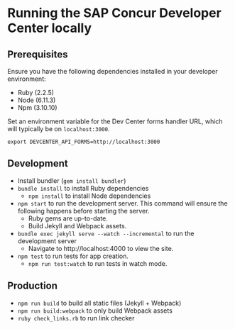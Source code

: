 # Running the SAP Concur Developer Center locally

## Prerequisites

Ensure you have the following dependencies installed in your developer environment:

* Ruby (2.2.5)
* Node (6.11.3)
* Npm (3.10.10)

Set an environment variable for the Dev Center forms handler URL, which will typically be on `localhost:3000`.

```
export DEVCENTER_API_FORMS=http://localhost:3000
```

## Development

* Install bundler (`gem install bundler`)
* `bundle install` to install Ruby dependencies
  * `npm install` to install Node dependencies
* `npm start` to run the development server. This command will ensure the following happens before starting the server.
  * Ruby gems are up-to-date.
  * Build Jekyll and Webpack assets.
* `bundle exec jekyll serve --watch --incremental` to run the development server
  * Navigate to http://localhost:4000 to view the site.
* `npm test` to run tests for app creation.
  * `npm run test:watch` to run tests in watch mode.

## Production

* `npm run build` to build all static files (Jekyll + Webpack)
* `npm run build:webpack` to only build Webpack assets
* `ruby check_links.rb` to run link checker
